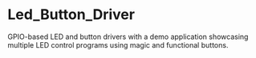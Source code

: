 # Led_Button_Driver
GPIO-based LED and button drivers with a demo application showcasing multiple LED control programs using magic and functional buttons.
